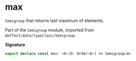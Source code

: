 # max

`Semigroup` that returns last maximum of elements.

Part of the `Semigroup` module, imported from `@effect/data/typeclass/Semigroup`.

**Signature**

```ts
export declare const max: <A>(O: Order<A>) => Semigroup<A>
```
